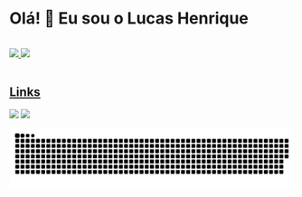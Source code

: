 <div>
 <h1>Olá! 👋 Eu sou o Lucas Henrique</h1>
 </div>

 <div>
 <br>
  <a href="https://github.com/lucashgp-dev">
  <img height="180em" src="https://github-readme-stats.vercel.app/api?username=lucashgp-dev&show_icons=true&theme=dracula&include_all_commits=true&count_private=true"/>
  <img height="180em" src="https://github-readme-stats.vercel.app/api/top-langs/?username=lucashgp-dev&layout=compact&langs_count=7&theme=dracula"/>
</div>
 
 <br>
 
<div> 
  <h2>Links</h2>
  <a href = "mailto:lucashgp.l@hotmail.com"><img src="https://img.shields.io/badge/-Hotmail-%23333?style=for-the-badge&logo=gmail&logoColor=white" target="_blank"></a>
  <a href="https://www.linkedin.com/in/lucashgp-dev/" target="_blank"><img src="https://img.shields.io/badge/-LinkedIn-%230077B5?style=for-the-badge&logo=linkedin&logoColor=white" target="_blank"></a> 
 </div>

  ![Snake animation](https://github.com/lucashgp-dev/lucashgp-dev/blob/output/github-contribution-grid-snake.svg)

